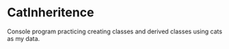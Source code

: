 # CatInheritence
Console program practicing creating classes and derived classes using cats as my data.
